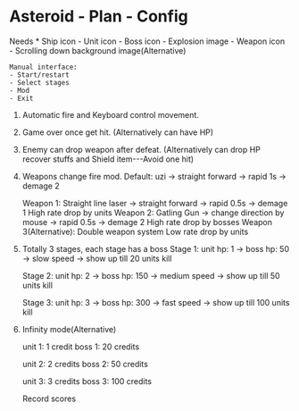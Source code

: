 # Asteroid - Plan - Config
Needs
	* Ship icon
	- Unit icon
	- Boss icon
	- Explosion image
	- Weapon icon
	- Scrolling down background image(Alternative)

	Manual interface:
	- Start/restart
	- Select stages
	- Mod
	- Exit

1. Automatic fire and Keyboard control movement.
	
	
2. Game over once get hit. (Alternatively can have HP)


3. Enemy can drop weapon after defeat. (Alternatively can drop HP recover stuffs and Shield item---Avoid one hit)


4. Weapons change fire mod.
	Default: uzi -> straight forward -> rapid 1s -> demage 2

	Weapon 1:
		Straight line laser -> straight forward -> rapid 0.5s -> demage 1
		High rate drop by units
	Weapon 2:
		Gatling Gun -> change direction by mouse -> rapid 0.5s -> demage 2
		High rate drop by bosses
	Weapon 3(Alternative):
		Double weapon system
		Low rate drop by units


5. Totally 3 stages, each stage has a boss
	Stage 1:
		unit hp: 1 -> boss hp: 50 -> slow speed -> show up till 20 units kill

	Stage 2:
		unit hp: 2 -> boss hp: 150 -> medium speed -> show up till 50 units kill

	Stage 3:
		unit hp: 3 -> boss hp: 300 -> fast speed -> show up till 100 units kill


6. Infinity mode(Alternative)

	unit 1: 1 credit
	boss 1: 20 credits

	unit 2: 2 credits
	boss 2: 50 credits

	unit 3: 3 credits
	boss 3: 100 credits


	Record scores
